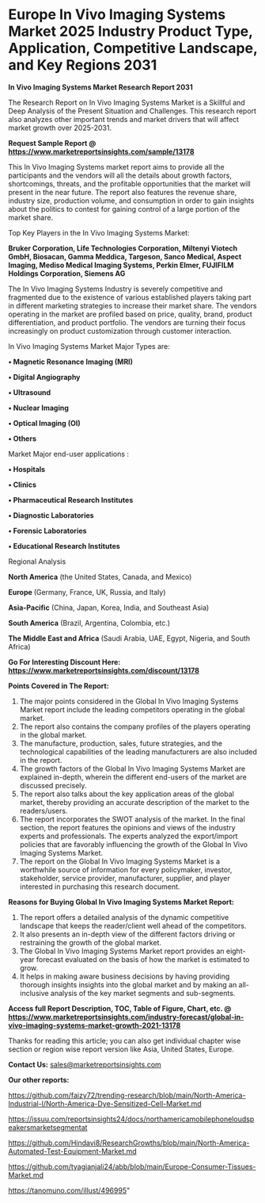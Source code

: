 # Europe In Vivo Imaging Systems Market 2025 Industry Product Type, Application, Competitive Landscape, and Key Regions 2031

<strong>In Vivo Imaging Systems Market Research Report 2031</strong>

The Research Report on In Vivo Imaging Systems Market is a Skillful and Deep Analysis of the Present Situation and Challenges. This research report also analyzes other important trends and market drivers that will affect market growth over 2025-2031.

<strong>Request Sample Report @ <a href=https://www.marketreportsinsights.com/sample/13178>https://www.marketreportsinsights.com/sample/13178</a></strong>

This In Vivo Imaging Systems market report aims to provide all the participants and the vendors will all the details about growth factors, shortcomings, threats, and the profitable opportunities that the market will present in the near future. The report also features the revenue share, industry size, production volume, and consumption in order to gain insights about the politics to contest for gaining control of a large portion of the market share.

Top Key Players in the In Vivo Imaging Systems Market:

<strong>Bruker Corporation, Life Technologies Corporation, Miltenyi Viotech GmbH, Biosacan, Gamma Meddica, Targeson, Sanco Medical, Aspect Imaging, Mediso Medical Imaging Systems, Perkin Elmer, FUJIFILM Holdings Corporation, Siemens AG</strong>

The In Vivo Imaging Systems Industry is severely competitive and fragmented due to the existence of various established players taking part in different marketing strategies to increase their market share. The vendors operating in the market are profiled based on price, quality, brand, product differentiation, and product portfolio. The vendors are turning their focus increasingly on product customization through customer interaction.

In Vivo Imaging Systems Market Major Types are:

<strong>• Magnetic Resonance Imaging (MRI)

• Digital Angiography

• Ultrasound

• Nuclear Imaging

• Optical Imaging (OI)

• Others</strong>

Market Major end-user applications :

<strong>• Hospitals

• Clinics

• Pharmaceutical Research Institutes

• Diagnostic Laboratories

• Forensic Laboratories

• Educational Research Institutes</strong>

Regional Analysis

</u><strong><b>North America</b></strong> (the United States, Canada, and Mexico)

<strong><b>Europe </b></strong>(Germany, France, UK, Russia, and Italy)

<strong><b>Asia-Pacific</b></strong> (China, Japan, Korea, India, and Southeast Asia)

<strong><b>South America</b></strong> (Brazil, Argentina, Colombia, etc.)

<strong><b>The Middle East and Africa</b></strong> (Saudi Arabia, UAE, Egypt, Nigeria, and South Africa)

<strong>Go For Interesting Discount Here: <a href=https://www.marketreportsinsights.com/discount/13178>https://www.marketreportsinsights.com/discount/13178</a></strong>

<strong>Points Covered in The Report:</strong>
<ol>
  <li>The major points considered in the Global In Vivo Imaging Systems Market report include the leading competitors operating in the global market.</li>
  <li>The report also contains the company profiles of the players operating in the global market.</li>
  <li>The manufacture, production, sales, future strategies, and the technological capabilities of the leading manufacturers are also included in the report.</li>
  <li>The growth factors of the Global In Vivo Imaging Systems Market are explained in-depth, wherein the different end-users of the market are discussed precisely.</li>
  <li>The report also talks about the key application areas of the global market, thereby providing an accurate description of the market to the readers/users.</li>
  <li>The report incorporates the SWOT analysis of the market. In the final section, the report features the opinions and views of the industry experts and professionals. The experts analyzed the export/import policies that are favorably influencing the growth of the Global In Vivo Imaging Systems Market.</li>
  <li>The report on the Global In Vivo Imaging Systems Market is a worthwhile source of information for every policymaker, investor, stakeholder, service provider, manufacturer, supplier, and player interested in purchasing this research document.</li>
</ol>
<strong>Reasons for Buying Global In Vivo Imaging Systems Market Report:</strong>

<ol>
  <li>The report offers a detailed analysis of the dynamic competitive landscape that keeps the reader/client well ahead of the competitors.</li>
  <li>It also presents an in-depth view of the different factors driving or restraining the growth of the global market.</li>
  <li>The Global In Vivo Imaging Systems Market report provides an eight-year forecast evaluated on the basis of how the market is estimated to grow.</li>
  <li>It helps in making aware business decisions by having providing thorough insights insights into the global market and by making an all-inclusive analysis of the key market segments and sub-segments.</li>
</ol>
<strong>Access full Report Description, TOC, Table of Figure, Chart, etc. @ <a href=https://www.marketreportsinsights.com/industry-forecast/global-in-vivo-imaging-systems-market-growth-2021-13178>https://www.marketreportsinsights.com/industry-forecast/global-in-vivo-imaging-systems-market-growth-2021-13178</a></strong>


Thanks for reading this article; you can also get individual chapter wise section or region wise report version like Asia, United States, Europe.

<strong>Contact Us:</strong>
sales@marketreportsinsights.com

<strong>Our other reports:</strong>

<a href=https://github.com/faizy72/trending-research/blob/main/North-America-Industrial-I/North-America-Dye-Sensitized-Cell-Market.md>https://github.com/faizy72/trending-research/blob/main/North-America-Industrial-I/North-America-Dye-Sensitized-Cell-Market.md</a>

<a href=https://issuu.com/reportsinsights24/docs/northamericamobilephoneloudspeakersmarketsegmentat>https://issuu.com/reportsinsights24/docs/northamericamobilephoneloudspeakersmarketsegmentat</a>

<a href=https://github.com/Hindavi8/ResearchGrowths/blob/main/North-America-Automated-Test-Equipment-Market.md>https://github.com/Hindavi8/ResearchGrowths/blob/main/North-America-Automated-Test-Equipment-Market.md</a>

<a href=https://github.com/tyagianjali24/abb/blob/main/Europe-Consumer-Tissues-Market.md>https://github.com/tyagianjali24/abb/blob/main/Europe-Consumer-Tissues-Market.md</a>

<a href=https://tanomuno.com/illust/496995>https://tanomuno.com/illust/496995</a>"
